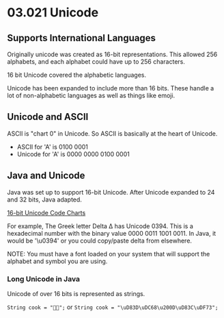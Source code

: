 # 03.021 Unicode

## Supports International Languages

Originally unicode was created as 16-bit representations.  This allowed 256 alphabets, and each alphabet could have up to 256 characters.

16 bit Unicode covered the alphabetic languages.

Unicode has been expanded to include more than 16 bits.  These handle a lot of non-alphabetic languages as well as things like emoji.

## Unicode and ASCII

ASCII is "chart 0" in Unicode.  So ASCII is basically at the heart of Unicode.

* ASCII for 'A' is 0100 0001
* Unicode for 'A' is 0000 0000 0100 0001

## Java and Unicode

Java was set up to support 16-bit Unicode.  After Unicode expanded to 24 and 32 bits, Java adapted.  

[16-bit Unicode Code Charts](https://unicode.org/charts/)

For example, The Greek letter Delta Δ has Unicode 0394.  This is a hexadecimal number with the binary value 0000 0011 1001 0011.  In Java, it would be '\u0394' or you could copy/paste delta from elsewhere.

NOTE:  You must have a font loaded on your system that will support the alphabet and symbol you are using.

### Long Unicode in Java

Unicode of over 16 bits is represented as strings.

`String cook = "👨‍🍳";` or `String cook = "\uD83D\uDC68\u200D\uD83C\uDF73";`